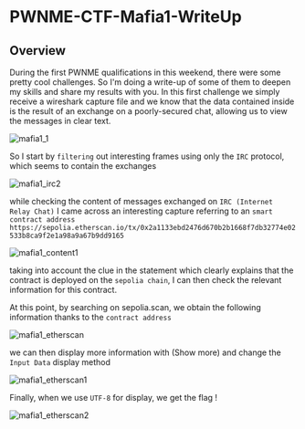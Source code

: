 # PWNME-CTF-Mafia1-WriteUp

## Overview
During the first PWNME qualifications in this weekend, there were some pretty cool challenges. So I'm doing a write-up of some of them to deepen my skills and share my results with you.
In this first challenge we simply receive a wireshark capture file and we know that the data contained inside is the result of an exchange on a poorly-secured chat, allowing us to view the messages in clear text.

![mafia1_1](https://github.com/user-attachments/assets/eff59aa5-da6e-4dd6-b770-d6b166f5a676)

So I start by `filtering` out interesting frames using only the `IRC` protocol, which seems to contain the exchanges

![mafia1_irc2](https://github.com/user-attachments/assets/cac38ee0-75d3-4033-a887-6169a88f8f60)

while checking the content of messages exchanged on `IRC (Internet Relay Chat)` I came across an interesting capture referring to an `smart contract address` `https://sepolia.etherscan.io/tx/0x2a1133ebd2476d670b2b1668f7db32774e02533b8ca9f2e1a98a9a67b9dd9165`

![mafia1_content1](https://github.com/user-attachments/assets/087f0bf5-3b12-4954-8ab9-8ad8dc792511)

taking into account the clue in the statement which clearly explains that the contract is deployed on the `sepolia chain`, I can then check the relevant information for this contract.

At this point, by searching on sepolia.scan, we obtain the following information thanks to the `contract address`

![mafia1_etherscan](https://github.com/user-attachments/assets/6681a2b3-8282-4b29-8541-86a44ba15820)

we can then display more information with (Show more) and change the `Input Data` display method

![mafia1_etherscan1](https://github.com/user-attachments/assets/5370c7b5-6ba5-4727-a2a9-3b55d6091fdc)

Finally, when we use `UTF-8` for display, we get the flag !

![mafia1_etherscan2](https://github.com/user-attachments/assets/4249cbf0-954b-4964-8b36-519ef626e861)

